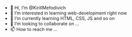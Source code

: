 - 👋 Hi, I’m @KirillMefodivich
- 👀 I’m interested in learning web-development right now
- 🌱 I’m currently learning HTML, CSS, JS and so on
- 💞️ I’m looking to collaborate on ...
- 📫 How to reach me ...

<!---
KirillMefodivich/KirillMefodivich is a ✨ special ✨ repository because its `README.md` (this file) appears on your GitHub profile.
You can click the Preview link to take a look at your changes.
--->
